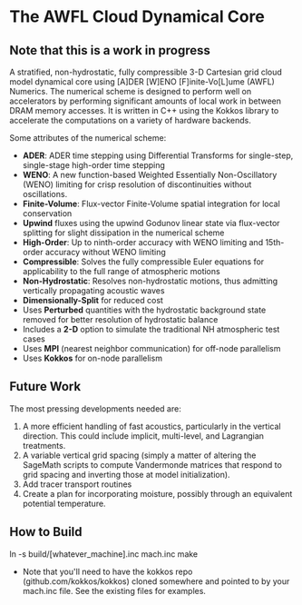 # The AWFL Cloud Dynamical Core

## Note that this is a work in progress

A stratified, non-hydrostatic, fully compressible 3-D Cartesian grid cloud model dynamical core using [A]DER [W]ENO [F]inite-Vo[L]ume (AWFL) Numerics. The numerical scheme is designed to perform well on accelerators by performing significant amounts of local work in between DRAM memory accesses. It is written in C++ using the Kokkos library to accelerate the computations on a variety of hardware backends.

Some attributes of the numerical scheme:
* __ADER__: ADER time stepping using Differential Transforms for single-step, single-stage high-order time stepping
* __WENO__: A new function-based Weighted Essentially Non-Oscillatory (WENO) limiting for crisp resolution of discontinuities without oscillations. 
* __Finite-Volume__: Flux-vector Finite-Volume spatial integration for local conservation
* __Upwind__ fluxes using the upwind Godunov linear state via flux-vector splitting for slight dissipation in the numerical scheme
* __High-Order__: Up to ninth-order accuracy with WENO limiting and 15th-order accuracy without WENO limiting
* __Compressible__: Solves the fully compressible Euler equations for applicability to the full range of atmospheric motions
* __Non-Hydrostatic__: Resolves non-hydrostatic motions, thus admitting vertically propagating acoustic waves
* __Dimensionally-Split__ for reduced cost
* Uses __Perturbed__ quantities with the hydrostatic background state removed for better resolution of hydrostatic balance
* Includes a __2-D__ option to simulate the traditional NH atmospheric test cases
* Uses __MPI__ (nearest neighbor communication) for off-node parallelism
* Uses __Kokkos__ for on-node parallelism

## Future Work
The most pressing developments needed are:
1) A more efficient handling of fast acoustics, particularly in the vertical direction. This could include implicit, multi-level, and Lagrangian treatments.
2) A variable vertical grid spacing (simply a matter of altering the SageMath scripts to compute Vandermonde matrices that respond to grid spacing and inverting those at model initialization).
3) Add tracer transport routines
4) Create a plan for incorporating moisture, possibly through an equivalent potential temperature.

## How to Build
ln -s build/[whatever_machine].inc mach.inc
make

* Note that you'll need to have the kokkos repo (github.com/kokkos/kokkos) cloned somewhere and pointed to by your mach.inc file. See the existing files for examples.

